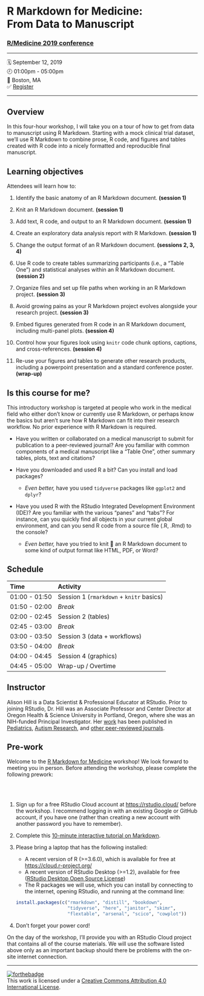 R Markdown for Medicine: <br>From Data to Manuscript
================

### [R/Medicine 2019 conference](https://r-medicine.com/)

-----

🗓 September 12, 2019  
🕗 01:00pm - 05:00pm  
📍 Boston, MA  
✅ [Register](https://cvent.me/en41V)

-----

## Overview

In this four-hour workshop, I will take you on a tour of how to get from
data to manuscript using R Markdown. Starting with a mock clinical trial
dataset, we’ll use R Markdown to combine prose, R code, and figures and
tables created with R code into a nicely formatted and reproducible
final manuscript.

## Learning objectives

Attendees will learn how to:

1.  Identify the basic anatomy of an R Markdown document. **(session
    1)**

2.  Knit an R Markdown document. **(session 1)**

3.  Add text, R code, and output to an R Markdown document. **(session
    1)**

4.  Create an exploratory data analysis report with R Markdown.
    **(session 1)**

5.  Change the output format of an R Markdown document. **(sessions 2,
    3, 4)**

6.  Use R code to create tables summarizing participants (i.e., a “Table
    One”) and statistical analyses within an R Markdown document.
    **(session 2)**

7.  Organize files and set up file paths when working in an R Markdown
    project. **(session 3)**

8.  Avoid growing pains as your R Markdown project evolves alongside
    your research project. **(session 3)**

9.  Embed figures generated from R code in an R Markdown document,
    including multi-panel plots. **(session 4)**

10. Control how your figures look using `knitr` code chunk options,
    captions, and cross-references. **(session 4)**

11. Re-use your figures and tables to generate other research products,
    including a powerpoint presentation and a standard conference
    poster. **(wrap-up)**

## Is this course for me?

This introductory workshop is targeted at people who work in the medical
field who either don’t know or currently use R Markdown, or perhaps know
the basics but aren’t sure how R Markdown can fit into their research
workflow. No prior experience with R Markdown is required.

  - Have you written or collaborated on a medical manuscript to submit
    for publication to a peer-reviewed journal? Are you familiar with
    common components of a medical manuscript like a “Table One”, other
    summary tables, plots, text and citations?

  - Have you downloaded and used R a bit? Can you install and load
    packages?
    
      - *Even better,* have you used `tidyverse` packages like `ggplot2`
        and `dplyr`?

  - Have you used R with the RStudio Integrated Development Environment
    (IDE)? Are you familiar with the various “panes” and “tabs”? For
    instance, can you quickly find all objects in your current global
    environment, and can you send R code from a source file (.R, .Rmd)
    to the console?
    
      - *Even better,* have you tried to knit 🧶 an R Markdown document
        to some kind of output format like HTML, PDF, or Word?

## Schedule

| Time          | Activity                                 |
| :------------ | :--------------------------------------- |
| 01:00 - 01:50 | Session 1 (`rmarkdown` + `knitr` basics) |
| 01:50 - 02:00 | *Break*                                  |
| 02:00 - 02:45 | Session 2 (tables)                       |
| 02:45 - 03:00 | *Break*                                  |
| 03:00 - 03:50 | Session 3 (data + workflows)             |
| 03:50 - 04:00 | *Break*                                  |
| 04:00 - 04:45 | Session 4 (graphics)                     |
| 04:45 - 05:00 | Wrap-up / Overtime                       |

## Instructor

Alison Hill is a Data Scientist & Professional Educator at RStudio.
Prior to joining RStudio, Dr. Hill was an Associate Professor and Center
Director at Oregon Health & Science University in Portland, Oregon,
where she was an NIH-funded Principal Investigator. Her
[work](https://profiles.impactstory.org/u/0000-0002-8082-1890) has been
published in
[Pediatrics](https://alison.rbind.io/publication/2015-obesity-in-asd-multisite/),
[Autism
Research](https://alison.rbind.io/publication/2016-uh-and-um-asd-sli/),
and [other peer-reviewed
journals](https://alison.rbind.io/publication/#2).

## Pre-work

Welcome to the [R Markdown for
Medicine](https://rmd4medicine.netlify.com/workshop/) workshop\! We look
forward to meeting you in person. Before attending the workshop, please
complete the following prework:

<br> <br>

1.  Sign up for a free RStudio Cloud account at <https://rstudio.cloud/>
    before the workshop. I recommend logging in with an existing Google
    or GitHub account, if you have one (rather than creating a new
    account with another password you have to remember).

2.  Complete this [10-minute interactive tutorial on
    Markdown](https://commonmark.org/help/tutorial/).

3.  Please bring a laptop that has the following installed:
    
      - A recent version of R (\>=3.6.0), which is available for free at
        <https://cloud.r-project.org/>
      - A recent version of RStudio Desktop (\>=1.2), available for free
        ([RStudio Desktop Open Source
        License](https://www.rstudio.com/products/rstudio/download/#download))
      - The R packages we will use, which you can install by connecting
        to the internet, opening RStudio, and running at the command
        line:
    
    <!-- end list -->
    
    ``` r
    install.packages(c("rmarkdown", "distill", "bookdown",
                       "tidyverse", "here", "janitor", "skimr", 
                       "flextable", "arsenal", "scico", "cowplot"))
    ```

4.  Don’t forget your power cord\!

On the day of the workshop, I’ll provide you with an RStudio Cloud
project that contains all of the course materials. We will use the
software listed above only as an important backup should there be
problems with the on-site internet
connection.

-----

[![forthebadge](https://forthebadge.com/images/badges/cc-by.svg)](https://creativecommons.org/licenses/by/4.0/)  
This work is licensed under a [Creative Commons Attribution 4.0
International License](https://creativecommons.org/licenses/by/4.0/).
